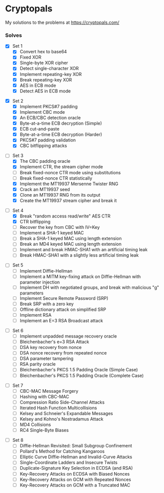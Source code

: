 # Cryptopals
 My solutions to the problems at https://cryptopals.com/

### Solves
* [x] Set 1
    * [x] Convert hex to base64
    * [x] Fixed XOR
    * [x] Single-byte XOR cipher
    * [x] Detect single-character XOR
    * [x] Implement repeating-key XOR
    * [x] Break repeating-key XOR
    * [x] AES in ECB mode
    * [x] Detect AES in ECB mode

- [x] Set 2
    * [x] Implement PKCS#7 padding
    * [x] Implement CBC mode
    * [x] An ECB/CBC detection oracle
    * [x] Byte-at-a-time ECB decryption (Simple)
    * [x] ECB cut-and-paste
    * [x] Byte-at-a-time ECB decryption (Harder)
    * [x] PKCS#7 padding validation
    * [x] CBC bitflipping attacks

* [ ] Set 3
    * [x] The CBC padding oracle
    * [x] Implement CTR, the stream cipher mode
    * [ ] Break fixed-nonce CTR mode using substitutions
    * [ ] Break fixed-nonce CTR statistically
    * [x] Implement the MT19937 Mersenne Twister RNG
    * [x] Crack an MT19937 seed
    * [x] Clone an MT19937 RNG from its output
    * [x] Create the MT19937 stream cipher and break it

- [ ] Set 4
    * [x] Break "random access read/write" AES CTR
    * [x] CTR bitflipping
    * [ ] Recover the key from CBC with IV=Key
    * [ ] Implement a SHA-1 keyed MAC
    * [ ] Break a SHA-1 keyed MAC using length extension
    * [ ] Break an MD4 keyed MAC using length extension
    * [ ] Implement and break HMAC-SHA1 with an artificial timing leak
    * [ ] Break HMAC-SHA1 with a slightly less artificial timing leak

* [ ] Set 5
    * [ ] Implement Diffie-Hellman
    * [ ] Implement a MITM key-fixing attack on Diffie-Hellman with parameter injection
    * [ ] Implement DH with negotiated groups, and break with malicious "g" parameters
    * [ ] Implement Secure Remote Password (SRP)
    * [ ] Break SRP with a zero key
    * [ ] Offline dictionary attack on simplified SRP
    * [ ] Implement RSA
    * [ ] Implement an E=3 RSA Broadcast attack

- [ ] Set 6
    * [ ] Implement unpadded message recovery oracle
    * [ ] Bleichenbacher's e=3 RSA Attack
    * [ ] DSA key recovery from nonce
    * [ ] DSA nonce recovery from repeated nonce
    * [ ] DSA parameter tampering
    * [ ] RSA parity oracle
    * [ ] Bleichenbacher's PKCS 1.5 Padding Oracle (Simple Case)
    * [ ] Bleichenbacher's PKCS 1.5 Padding Oracle (Complete Case)

* [ ] Set 7
    * [ ] CBC-MAC Message Forgery
    * [ ] Hashing with CBC-MAC
    * [ ] Compression Ratio Side-Channel Attacks
    * [ ] Iterated Hash Function Multicollisions
    * [ ] Kelsey and Schneier's Expandable Messages
    * [ ] Kelsey and Kohno's Nostradamus Attack
    * [ ] MD4 Collisions
    * [ ] RC4 Single-Byte Biases

- [ ] Set 8
    * [ ] Diffie-Hellman Revisited: Small Subgroup Confinement
    * [ ] Pollard's Method for Catching Kangaroos
    * [ ] Elliptic Curve Diffie-Hellman and Invalid-Curve Attacks
    * [ ] Single-Coordinate Ladders and Insecure Twists
    * [ ] Duplicate-Signature Key Selection in ECDSA (and RSA)
    * [ ] Key-Recovery Attacks on ECDSA with Biased Nonces
    * [ ] Key-Recovery Attacks on GCM with Repeated Nonces
    * [ ] Key-Recovery Attacks on GCM with a Truncated MAC
